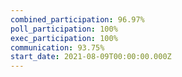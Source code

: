 ```yaml
---
combined_participation: 96.97%
poll_participation: 100%
exec_participation: 100%
communication: 93.75%
start_date: 2021-08-09T00:00:00.000Z
---
```

